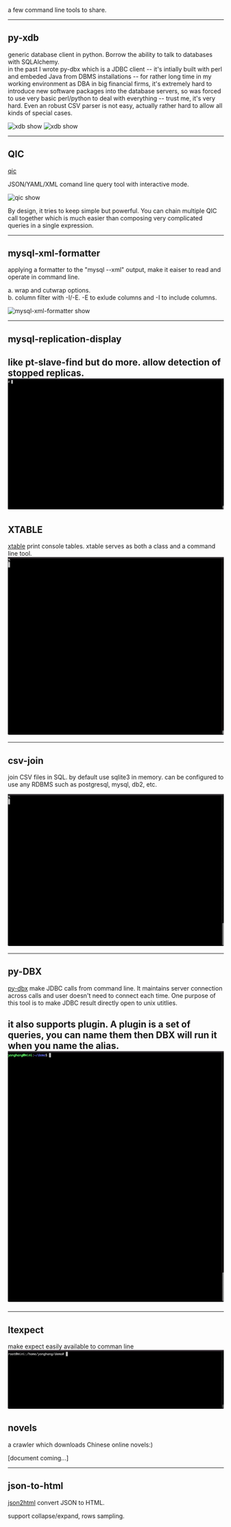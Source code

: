 a few command line tools to share. 

----

## py-xdb
generic database client in python.  Borrow the ability to talk to databases with SQLAlchemy.  
in the past I wrote py-dbx which is a JDBC client -- it's intially built with perl and embeded Java from DBMS installations -- for rather long time in my working environment as DBA in big financial firms, it's extremely hard to introduce new software packages into the database servers, so was forced to use very basic perl/python to deal with everything -- trust me, it's very hard.  Even an robust CSV parser is not easy, actually rather hard to allow all kinds of special cases.

![xdb show](/assets/images/xdb.gif)
![xdb show](/assets/images/xdb2.gif)

----

## QIC
[qic](https://walkerever.github.io/qic)

JSON/YAML/XML comand line query tool with interactive mode.

![qic show](/assets/images/qic.show.gif)

By design, it tries to keep simple but powerful.  You can chain multiple QIC call together which is much easier than composing very complicated queries in a single expression.  

----

## mysql-xml-formatter
applying a formatter to the "mysql --xml" output, make it eaiser to read and operate in command line. 

a.  wrap and cutwrap options. \
b.  column filter with -I/-E.   -E to exlude columns and -I to include columns.  

![mysql-xml-formatter show](/assets/images/mysql-xml-formatter.gif)


-----


## mysql-replication-display
like pt-slave-find but do more.  allow detection of stopped replicas.
![mysql-replication-display](/assets/images/mysql_repl_display.gif)
-----


## XTABLE
[xtable](https://walkerever.github.io/xtable)
print console tables. xtable serves as both a class and a command line tool.
![xtable show](/assets/images/xtable.gif)

----
## csv-join
join CSV files in SQL. by default use sqlite3 in memory. can be configured to use any RDBMS such as postgresql, mysql, db2, etc.

![csv-join show](/assets/images/csvjoin.gif)

----

## py-DBX
[py-dbx](https://walkerever.github.io/py-dbx)
make JDBC calls from command line. It maintains server connection across calls and user doesn't need to connect each time.  One purpose of this tool is to make JDBC result directly open to unix utitlies.  

it also supports plugin. A plugin is a set of queries, you can name them then DBX will run it when you name the alias.
![dbx show](/assets/images/dbx.gif)
----

----

## ltexpect
make expect easily available to comman line
![ltexpect show](/assets/images/ltexpect.gif)


## novels
a crawler which downloads Chinese online novels:)  

[document coming...]


----
## json-to-html
[json2html](https://walkerever.github.io/json2html)
convert JSON to HTML.

support collapse/expand, rows sampling.
